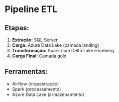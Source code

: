 # Pipeline ETL

## Etapas:
1. **Extração:** SQL Server
2. **Carga:** Azure Data Lake (camada landing)
3. **Transformação:** Spark com Delta Lake e Iceberg
4. **Carga Final:** Camada gold

## Ferramentas:
- Airflow (orquestração)
- Spark (processamento)
- Azure Data Lake (armazenamento)